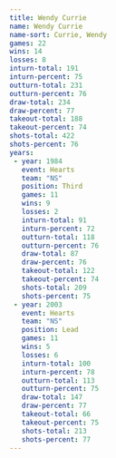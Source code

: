 ```yaml
---
title: Wendy Currie
name: Wendy Currie
name-sort: Currie, Wendy
games: 22
wins: 14
losses: 8
inturn-total: 191
inturn-percent: 75
outturn-total: 231
outturn-percent: 76
draw-total: 234
draw-percent: 77
takeout-total: 188
takeout-percent: 74
shots-total: 422
shots-percent: 76
years:
 - year: 1984
   event: Hearts
   team: "NS"
   position: Third
   games: 11
   wins: 9
   losses: 2
   inturn-total: 91
   inturn-percent: 72
   outturn-total: 118
   outturn-percent: 76
   draw-total: 87
   draw-percent: 76
   takeout-total: 122
   takeout-percent: 74
   shots-total: 209
   shots-percent: 75
 - year: 2003
   event: Hearts
   team: "NS"
   position: Lead
   games: 11
   wins: 5
   losses: 6
   inturn-total: 100
   inturn-percent: 78
   outturn-total: 113
   outturn-percent: 75
   draw-total: 147
   draw-percent: 77
   takeout-total: 66
   takeout-percent: 75
   shots-total: 213
   shots-percent: 77
---
```

